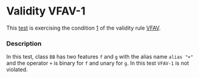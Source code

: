 # Validity VFAV-1

This [test](.) is exercising the condition [1](../Readme.md) of the validity rule [VFAV](../../vfav/Readme.md).

### Description

In this test, class `BB` has two features `f` and `g` with the alias name `alias "+"` and the operator `+` is binary for `f` and unary for `g`. In this test `VFAV-1` is not violated.
